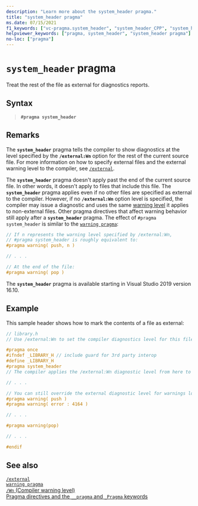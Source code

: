 ```yaml
---
description: "Learn more about the system_header pragma."
title: "system_header pragma"
ms.date: 07/15/2021
f1_keywords: ["vc-pragma.system_header", "system_header_CPP", "system_header"]
helpviewer_keywords: ["pragma, system_header", "system_header pragma"]
no-loc: ["pragma"]
---
```

# `system_header` pragma

Treat the rest of the file as external for diagnostics reports.

## Syntax

> **`#pragma system_header`**

## Remarks

The **`system_header`** pragma tells the compiler to show diagnostics at the level specified by the **`/external:Wn`** option for the rest of the current source file. For more information on how to specify external files and the external warning level to the compiler, see [`/external`](../build/reference/external-external-headers-diagnostics.md).

The **`system_header`** pragma doesn't apply past the end of the current source file. In other words, it doesn't apply to files that include this file. The **`system_header`** pragma applies even if no other files are specified as external to the compiler. However, if no **`/external:Wn`** option level is specified, the compiler may issue a diagnostic and uses the same [warning level](../build/reference/compiler-option-warning-level.md) it applies to non-external files. Other pragma directives that affect warning behavior still apply after a **`system_header`** pragma. The effect of `#pragma system_header` is similar to the [`warning pragma`](warning.md):

```cpp
// If n represents the warning level specified by /external:Wn,
// #pragma system_header is roughly equivalent to:
#pragma warning( push, n )

// . . .

// At the end of the file:
#pragma warning( pop )
```

The **`system_header`** pragma is available starting in Visual Studio 2019 version 16.10.

## Example

This sample header shows how to mark the contents of a file as external:

```cpp
// library.h
// Use /external:Wn to set the compiler diagnostics level for this file's contents

#pragma once
#ifndef _LIBRARY_H // include guard for 3rd party interop
#define _LIBRARY_H
#pragma system_header
// The compiler applies the /external:Wn diagnostic level from here to the end of this file.

// . . .

// You can still override the external diagnostic level for warnings locally:
#pragma warning( push )
#pragma warning( error : 4164 )

// . . .

#pragma warning(pop)

// . . .

#endif
```

## See also

[`/external`](../build/reference/external-external-headers-diagnostics.md)\
[`warning pragma`](warning.md)\
[`/Wn` (Compiler warning level)](../build/reference/compiler-option-warning-level.md)\
[Pragma directives and the `__pragma` and `_Pragma` keywords](./pragma-directives-and-the-pragma-keyword.md)
